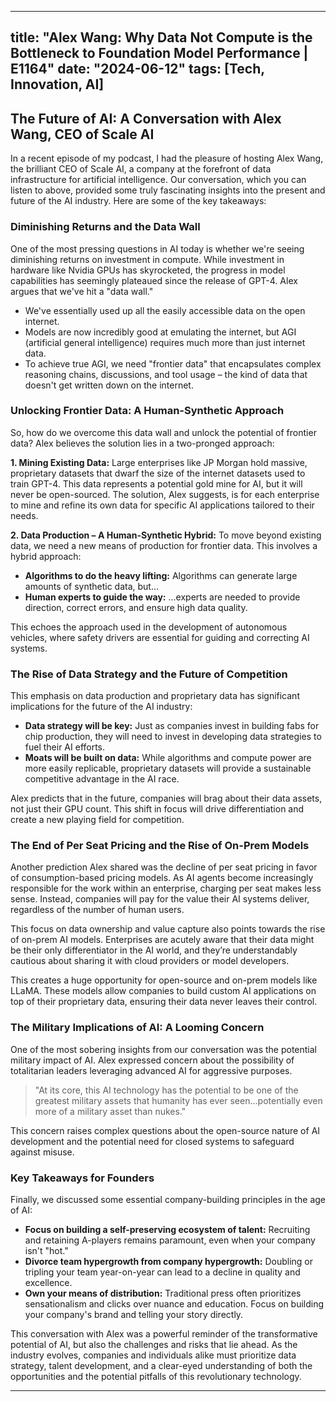 
---
title: "Alex Wang: Why Data Not Compute is the Bottleneck to Foundation Model Performance | E1164"
date: "2024-06-12"
tags: [Tech, Innovation, AI]
---

## The Future of AI: A Conversation with Alex Wang, CEO of Scale AI

In a recent episode of my podcast, I had the pleasure of hosting Alex Wang, the brilliant CEO of Scale AI, a company at the forefront of data infrastructure for artificial intelligence. Our conversation, which you can listen to above, provided some truly fascinating insights into the present and future of the AI industry. Here are some of the key takeaways:

### Diminishing Returns and the Data Wall

One of the most pressing questions in AI today is whether we're seeing diminishing returns on investment in compute. While investment in hardware like Nvidia GPUs has skyrocketed, the progress in model capabilities has seemingly plateaued since the release of GPT-4. Alex argues that we've hit a "data wall." 

* We've essentially used up all the easily accessible data on the open internet.
* Models are now incredibly good at emulating the internet, but AGI (artificial general intelligence) requires much more than just internet data.
* To achieve true AGI, we need "frontier data" that encapsulates complex reasoning chains, discussions, and tool usage – the kind of data that doesn't get written down on the internet.

###  Unlocking Frontier Data:  A Human-Synthetic Approach

So, how do we overcome this data wall and unlock the potential of frontier data? Alex believes the solution lies in a two-pronged approach:

**1. Mining Existing Data:** Large enterprises like JP Morgan hold massive, proprietary datasets that dwarf the size of the internet datasets used to train GPT-4. This data represents a potential gold mine for AI, but it will never be open-sourced. The solution, Alex suggests, is for each enterprise to mine and refine its own data for specific AI applications tailored to their needs.

**2.  Data Production – A Human-Synthetic Hybrid:**  To move beyond existing data, we need a new means of production for frontier data.  This involves a hybrid approach:

* **Algorithms to do the heavy lifting:**  Algorithms can generate large amounts of synthetic data, but…
* **Human experts to guide the way:** …experts are needed to provide direction, correct errors, and ensure high data quality. 

This echoes the approach used in the development of autonomous vehicles, where safety drivers are essential for guiding and correcting AI systems.

###  The Rise of Data Strategy and the Future of Competition

This emphasis on data production and proprietary data has significant implications for the future of the AI industry:

* **Data strategy will be key:** Just as companies invest in building fabs for chip production, they will need to invest in developing data strategies to fuel their AI efforts. 
* **Moats will be built on data:**  While algorithms and compute power are more easily replicable, proprietary datasets will provide a sustainable competitive advantage in the AI race.

Alex predicts that in the future, companies will brag about their data assets, not just their GPU count.  This shift in focus will drive differentiation and create a new playing field for competition.

###  The End of Per Seat Pricing and the Rise of On-Prem Models

Another prediction Alex shared was the decline of per seat pricing in favor of consumption-based pricing models. As AI agents become increasingly responsible for the work within an enterprise, charging per seat makes less sense. Instead, companies will pay for the value their AI systems deliver, regardless of the number of human users.

This focus on data ownership and value capture also points towards the rise of on-prem AI models.  Enterprises are acutely aware that their data might be their only differentiator in the AI world, and they’re understandably cautious about sharing it with cloud providers or model developers.  

This creates a huge opportunity for open-source and on-prem models like LLaMA. These models allow companies to build custom AI applications on top of their proprietary data, ensuring their data never leaves their control.

### The Military Implications of AI: A Looming Concern

One of the most sobering insights from our conversation was the potential military impact of AI.  Alex expressed concern about the possibility of totalitarian leaders leveraging advanced AI for aggressive purposes. 

> "At its core, this AI technology has the potential to be one of the greatest military assets that humanity has ever seen...potentially even more of a military asset than nukes."

This concern raises complex questions about the open-source nature of AI development and the potential need for closed systems to safeguard against misuse.

###  Key Takeaways for Founders

Finally, we discussed some essential company-building principles in the age of AI:

* **Focus on building a self-preserving ecosystem of talent:**  Recruiting and retaining A-players remains paramount, even when your company isn't "hot."
* **Divorce team hypergrowth from company hypergrowth:**  Doubling or tripling your team year-on-year can lead to a decline in quality and excellence.
* **Own your means of distribution:**  Traditional press often prioritizes sensationalism and clicks over nuance and education.  Focus on building your company's brand and telling your story directly.

This conversation with Alex was a powerful reminder of the transformative potential of AI, but also the challenges and risks that lie ahead.  As the industry evolves, companies and individuals alike must prioritize data strategy, talent development, and a clear-eyed understanding of both the opportunities and the potential pitfalls of this revolutionary technology.

---
        